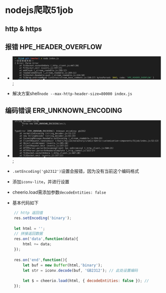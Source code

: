 # nodejs爬取51job

## http & https

## 报错 HPE_HEADER_OVERFLOW

- ![HPE_HEADER_OVERFLOW](./img/HPE_HEADER_OVERFLOW.png);

- 解决方案shell`node --max-http-header-size=80000 index.js`

## 编码错误 ERR_UNKNOWN_ENCODING

- ![ERR_UNKNOWN_ENCODING](./img/gb2312.png);

- `.setEncoding('gb2312')`设置会报错，因为没有当前这个编码格式

- 添加`iconv-lite`，并进行设置

- cheerio.load需添加参数`decodeEntities: false`

- 基本代码如下
``` JavaScript
    // http 返回值
    res.setEncoding('binary');

    let html = '';
    // 拼接返回数据
    res.on('data',function(data){
        html += data;
    });
    
    res.on('end',function(){
        let buf = new Buffer(html,'binary');
        let str = iconv.decode(buf, 'GB2312'); // 此处设置编码

        let $ = cheerio.load(html, { decodeEntities: false }); // 
    });
```